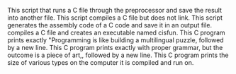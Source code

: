 This script that runs a C file through the preprocessor and save the result into another file.
This script compiles a C file but does not link.
This script generates the assembly code of a C code and save it in an output file.
compiles a C file and creates an executable named cisfun.
This C program prints exactly "Programming is like building a multilingual puzzle, followed by a new line.
This C program prints exactly with proper grammar, but the outcome is a piece of art,, followed by a new line.
This C program prints the size of various types on the computer it is compiled and run on.
